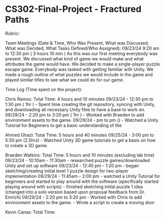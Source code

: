 # CS302-Final-Project - Fractured Paths

Rubric:




Team Meetings (Date & Time, Who Was Present, What was Discussed, What was Decided, What Tasks Defined/Who Assigned):
   09/23/24 9:20 am to 12:30 pm ( 3 hours 10 min )
      As this was our first meeting everybody was present. We discussed what kind of game we would make and what attributes the game
      would have. We decided to make a single-player puzzle escape game. Everybody was tasked with getting familiar with Unity. We made a rough outline of what puzzles we would include in the game and played similar titles to see what we could do for our game.


Time Log (Time spent on the project):

   Chris Ramos:
      Total Time: 4 hours and 10 minutes
      09/23/24 - 12:30 pm to 1:30 pm ( 1hr )
         - Spent time creating the git repository, syncing with Unity, and downloading all necessary Unity files to have a base to work on.
      09/29/24 - 2:20 pm to 3:20 pm ( 1hr )
         - Worked with Braeden to add environment assets to the game.
      09/29/24 - pm to pm ()
         - Watched a Unity Tutorial for Beginners to get a basic understanding of the 

   Ahmed Ghazi:
      Total Time: 5 hours and 40 minutes
      09/25/24 - 3:00 pm to 5:30 pm (2.5hrs)
         - Watched Unity 3D game tutorials to get a basis on how to create a 3D game. 

   Braeden Watkins:
      Total Time: 5 hours and 10 minutes (excluding lab time)
      09/23/24 - 10:10am - 11:30am
         - researched puzzle games/downloaded Unity and set up software
      09/23/24 - 12:45 pm - 1:20 pm
         - began sketching/creating initial level 1 puzzle design for two-player implementation
      09/29/24 - 11:45am - 2:00 pm
         - watched a Unity Tutorial for beginners and started to play around with the software (specifically started playing around with scripts)
         - finished sketching initial puzzle 1 idea (changed into a solo version based upon proposal feedback from Dr. Emrich)
      09/29/24 - 2:20 pm to 3:20 pm
         - Worked with Chris to add environment assets to the game.
         - Wrote a script to create a moving door

   Kevin Canas:
      Total Time:
